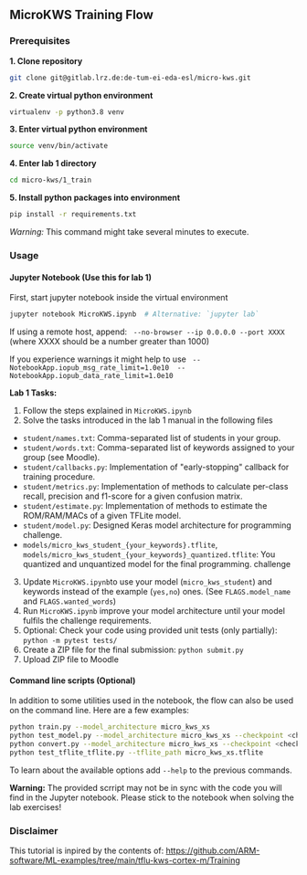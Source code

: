## MicroKWS Training Flow

### Prerequisites

**1. Clone repository**

```bash
git clone git@gitlab.lrz.de:de-tum-ei-eda-esl/micro-kws.git
```

**2. Create virtual python environment**

```bash
virtualenv -p python3.8 venv
```

**3. Enter virtual python environment**

```bash
source venv/bin/activate
```

**4. Enter lab 1 directory**

```bash
cd micro-kws/1_train
```

**5. Install python packages into environment**

```bash
pip install -r requirements.txt
```

*Warning:* This command might take several minutes to execute.

### Usage

#### Jupyter Notebook (Use this for lab 1)

First, start jupyter notebook inside the virtual environment

```bash
jupyter notebook MicroKWS.ipynb  # Alternative: `jupyter lab`
```

If using a remote host, append: ` --no-browser --ip 0.0.0.0 --port XXXX` (where XXXX should be a number greater than 1000)

If you experience warnings it might help to use ` --NotebookApp.iopub_msg_rate_limit=1.0e10  --NotebookApp.iopub_data_rate_limit=1.0e10`

**Lab 1 Tasks:**

1. Follow the steps explained in `MicroKWS.ipynb`
2. Solve the tasks introduced in the lab 1 manual in the following files
  - `student/names.txt`: Comma-separated list of students in your group.
  - `student/words.txt`: Comma-separated list of keywords assigned to your group (see Moodle).
  - `student/callbacks.py`: Implementation of "early-stopping" callback for training procedure.
  - `student/metrics.py`: Implementation of methods to calculate per-class recall, precision and f1-score for a given confusion matrix.
  - `student/estimate.py`: Implementation of methods to estimate the ROM/RAM/MACs of a given TFLite model.
  - `student/model.py`: Designed Keras model architecture for programming challenge.
  - `models/micro_kws_student_{your_keywords}.tflite`, `models/micro_kws_student_{your_keywords}_quantized.tflite`: You quantized and unquantized model for the final programming. challenge
3. Update `MicroKWS.ipynb`to use your model (`micro_kws_student`) and keywords instead of the example (`yes,no`) ones. (See `FLAGS.model_name` and `FLAGS.wanted_words`)
4. Run `MicroKWS.ipynb` improve your model architecture until your model fulfils the challenge requirements.
5. Optional: Check your code using provided unit tests (only partially): `python -m pytest tests/`
6. Create a ZIP file for the final submission: `python submit.py`
7. Upload ZIP file to Moodle

#### Command line scripts (Optional)

In addition to some utilities used in the notebook, the flow can also be used on the command line. Here are a few examples:

```bash
python train.py --model_architecture micro_kws_xs
python test_model.py --model_architecture micro_kws_xs --checkpoint <checkpoint_path>
python convert.py --model_architecture micro_kws_xs --checkpoint <checkpoint_path> --inference_type int8
python test_tflite_tflite.py --tflite_path micro_kws_xs.tflite
```

To learn about the available options add `--help` to the previous commands.

**Warning:** The provided scrript may not be in sync with the code you will find in the Jupyter notebook. Please stick to the notebook when solving the lab exercises!

### Disclaimer

This tutorial is inpired by the contents of: https://github.com/ARM-software/ML-examples/tree/main/tflu-kws-cortex-m/Training
